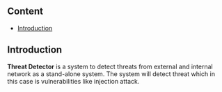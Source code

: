 ## Content

- [Introduction](#Introduction)

## Introduction 

**Threat Detector** is a system to detect threats from external and internal  network as a stand-alone system. The system will detect threat which in this case is vulnerabilities like injection attack.